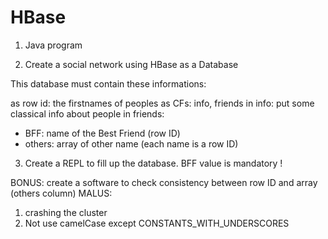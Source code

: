 # HBase

 1. Java program

2. Create a social network using HBase as a Database

This database must contain these informations:

as row id: the firstnames of peoples
as CFs: info, friends
in info: put some classical info about people
in friends:
- BFF: name of the Best Friend (row ID)
- others: array of other name (each name is a row ID)

3. Create a REPL to fill up the database. BFF value is mandatory !

BONUS: create a software to check consistency between row ID and array (others column)
MALUS:
1. crashing the cluster
2. Not use camelCase except CONSTANTS_WITH_UNDERSCORES

